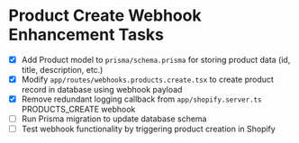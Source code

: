 # Product Create Webhook Enhancement Tasks

- [x] Add Product model to `prisma/schema.prisma` for storing product data (id, title, description, etc.)
- [x] Modify `app/routes/webhooks.products.create.tsx` to create product record in database using webhook payload
- [x] Remove redundant logging callback from `app/shopify.server.ts` PRODUCTS_CREATE webhook
- [ ] Run Prisma migration to update database schema
- [ ] Test webhook functionality by triggering product creation in Shopify
